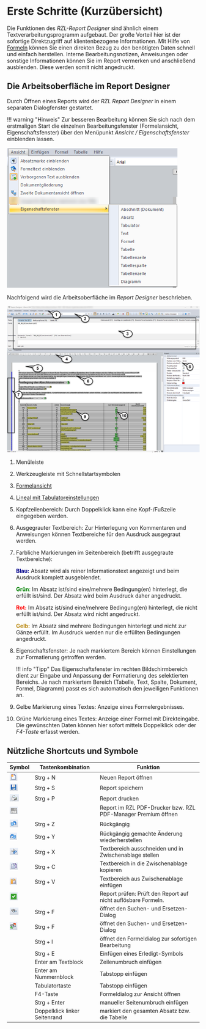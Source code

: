 # Erste Schritte (Kurzübersicht)

Die Funktionen des *RZL-Report Designer* sind ähnlich einem Textverarbeitungsprogramm aufgebaut. Der große Vorteil hier ist der sofortige Direktzugriff auf klientenbezogene Informationen. Mit Hilfe von [Formeln](../Formeln/Einfuegen_und_Bearbeiten_von_Formeln.md) können Sie einen direkten Bezug zu den benötigten Daten schnell und einfach herstellen. Interne Bearbeitungsnotizen, Anweisungen oder sonstige Informationen können Sie im Report vermerken und anschließend ausblenden. Diese werden somit nicht angedruckt.

## Die Arbeitsoberfläche im Report Designer

Durch Öffnen eines Reports wird der *RZL Report Designer* in einem separaten Dialogfenster gestartet.

!!! warning "Hinweis"
    Zur besseren Bearbeitung können Sie sich nach dem erstmaligen Start die einzelnen Bearbeitungsfenster (Formelansicht, Eigenschaftsfenster) über den Menüpunkt *Ansicht / Eigenschaftsfenster* einblenden lassen.

![Image](img/image6.png)

Nachfolgend wird die Arbeitsoberfläche im *Report Designer* beschrieben.

![Image](img/image7.png)

1.  Menüleiste

2.  Werkzeugleiste mit Schnellstartsymbolen

3.  [Formelansicht](../Formeln/Einfuegen_und_Bearbeiten_von_Formeln.md)

4.  [Lineal mit Tabulatoreinstellungen](../Report_bearbeiten/Text_und_Absatzbearbeitung.md)

5.  Kopfzeilenbereich: Durch Doppelklick kann eine Kopf-/Fußzeile eingegeben werden.

6.  Ausgegrauter Textbereich: Zur Hinterlegung von Kommentaren und Anweisungen können Textbereiche für den Ausdruck ausgegraut werden.

7.  Farbliche Markierungen im Seitenbereich (betrifft ausgegraute Textbereiche):

    <span style="color: darkblue;">**Blau:**</span> Absatz wird als reiner Informationstext angezeigt und beim Ausdruck komplett ausgeblendet.

    <span style="color: green;">**Grün**:</span> Im Absatz ist/sind eine/mehrere Bedingung(en) hinterlegt, die erfüllt ist/sind. Der Absatz wird beim Ausdruck daher angedruckt.

    <span style="color: red;">**Rot:**</span> Im Absatz ist/sind eine/mehrere Bedingung(en) hinterlegt, die nicht erfüllt ist/sind. Der Absatz wird nicht angedruckt.

    <span style="color: darkgoldenrod;">**Gelb:**</span> Im Absatz sind mehrere Bedingungen hinterlegt und nicht zur Gänze erfüllt. Im Ausdruck werden nur die erfüllten Bedingungen angedruckt.

8.  Eigenschaftsfenster: Je nach markiertem Bereich können Einstellungen zur Formatierung getroffen werden.

    !!! info "Tipp"
        Das Eigenschaftsfenster im rechten Bildschirmbereich dient zur Eingabe und Anpassung der Formatierung des selektierten Bereichs. Je nach markiertem Bereich (Tabelle, Text, Spalte, Dokument, Formel, Diagramm) passt es sich automatisch den jeweiligen Funktionen an.

9.  Gelbe Markierung eines Textes: Anzeige eines Formelergebnisses.

10. Grüne Markierung eines Textes: Anzeige einer Formel mit Direkteingabe. Die gewünschten Daten können hier sofort mittels Doppelklick oder der *F4-Taste* erfasst werden.

## Nützliche Shortcuts und Symbole

| Symbol                    | Tastenkombination             | Funktion                                                      |
| ------------------------- | ----------------------------- | ------------------------------------------------------------- |
| ![Image](img/image8.png)  | Strg + N                      | Neuen Report öffnen                                           |
| ![Image](img/image9.png)  | Strg + S                      | Report speichern                                              |
| ![Image](img/image10.png) | Strg + P                      | Report drucken                                                |
| ![Image](img/image11.png) |                               | Report im RZL PDF-Drucker bzw. RZL PDF-Manager Premium öffnen |
| ![Image](img/image12.png) | Strg + Z                      | Rückgängig                                                    |
| ![Image](img/image13.png) | Strg + Y                      | Rückgängig gemachte Änderung wiederherstellen                 |
| ![Image](img/image14.png) | Strg + X                      | Textbereich ausschneiden und in Zwischenablage stellen        |
| ![Image](img/image15.png) | Strg + C                      | Textbereich in die Zwischenablage kopieren                    |
| ![Image](img/image16.png) | Strg + V                      | Textbereich aus Zwischenablage einfügen                       |
| ![Image](img/image62.png) |                               | Report prüfen: Prüft den Report auf nicht auflösbare Formeln. |
| ![Image](img/image17.png) | Strg + F                      | öffnet den Suchen- und Ersetzen-Dialog                        |
| ![Image](img/image18.png) | Strg + F                      | öffnet den Suchen- und Ersetzen-Dialog                        |
|                           | Strg + I                      | öffnet den Formeldialog zur sofortigen Bearbeitung            |
|                           | Strg + E                      | Einfügen eines Erledigt-Symbols                               |
|                           | Enter am Textblock            | Zeilenumbruch einfügen                                        |
|                           | Enter am Nummernblock         | Tabstopp einfügen                                             |
|                           | Tabulatortaste                | Tabstopp einfügen                                             |
|                           | F4-Taste                      | Formeldialog zur Ansicht öffnen                               |
|                           | Strg + Enter                  | manueller Seitenumbruch einfügen                              |
|                           | Doppelklick linker Seitenrand | markiert den gesamten Absatz bzw. die Tabelle                 |
  